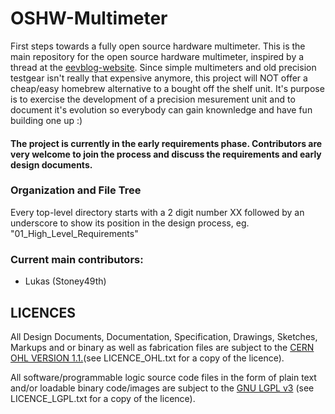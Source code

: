# OSHW-Multimeter

First steps towards a fully open source hardware multimeter. This is the main repository for the open source hardware multimeter, inspired by a thread at the [eevblog-website](http://www.eevblog.com/forum/oshw/open-source-multimeter/ "eevblog forum thread").
Since simple multimeters and old precision testgear isn't really that expensive anymore, this project will NOT offer a cheap/easy homebrew alternative to a bought off the shelf unit. It's purpose is to exercise the development of a precision mesurement unit and to document it's evolution so everybody can gain knownledge and have fun building one up :)


#### The project is currently in the early requirements phase. Contributors are very welcome to join the process and discuss the requirements and early design documents.


### Organization and File Tree

Every top-level directory starts with a 2 digit number XX followed by an underscore to show its position in the design process, eg. "01_High_Level_Requirements"


### Current main contributors:
- Lukas (Stoney49th)


## LICENCES

All Design Documents, Documentation, Specification, Drawings, Sketches, Markups and or binary as well as fabrication files are subject to the [CERN OHL VERSION 1.1.](http://www.ohwr.org/projects/cernohl/wiki "CERN OHL")(see LICENCE_OHL.txt for a copy of the licence).

All software/programmable logic source code files in the form of plain text and/or loadable binary code/images are subject to the [GNU LGPL v3](http://www.gnu.org/licenses/lgpl-3.0.txt "LGPL v3") (see LICENCE_LGPL.txt for a copy of the licence).
